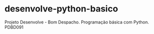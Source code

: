 # desenvolve-python-basico
Projeto Desenvolve - Bom Despacho. Programação básica com Python. PDBD091
